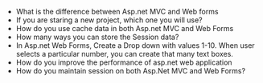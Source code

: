 - What is the difference between Asp.net MVC and Web forms
- If you are staring a new project, which one you will use?
- How do you use cache data in both Asp.net MVC and Web Forms
- How many ways you can store the Session data?
- In Asp.net Web Forms, Create a Drop down with values 1-10. When user selects a particular number, you can create that many text boxes.
- How do you improve the performance of asp.net web application
- How do you maintain session on both Asp.Net MVC and Web Forms?